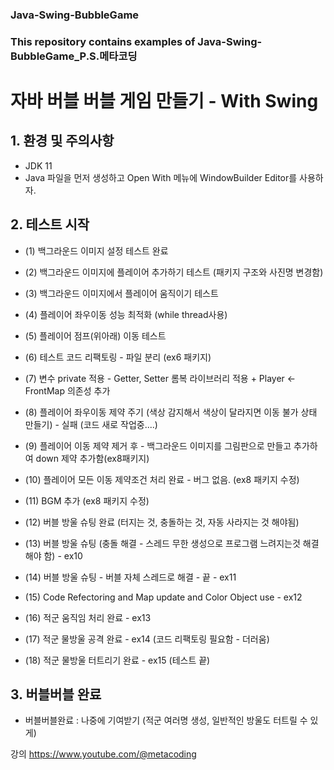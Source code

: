 ### Java-Swing-BubbleGame
### This repository contains examples of Java-Swing-BubbleGame_P.S.메타코딩

# 자바 버블 버블 게임 만들기 - With Swing
## 1. 환경 및 주의사항
 +   JDK 11
 +   Java 파일을 먼저 생성하고 Open With 메뉴에 WindowBuilder Editor를 사용하자.
## 2. 테스트 시작

 + (1) 백그라운드 이미지 설정 테스트 완료

 + (2) 백그라운드 이미지에 플레이어 추가하기 테스트 (패키지 구조와 사진명 변경함)

 + (3) 백그라운드 이미지에서 플레이어 움직이기 테스트

 + (4) 플레이어 좌우이동 성능 최적화 (while thread사용)

 + (5) 플레이어 점프(위아래) 이동 테스트

 + (6) 테스트 코드 리팩토링 - 파일 분리 (ex6 패키지)

 + (7) 변수 private 적용 - Getter, Setter 롬복 라이브러리 적용 + Player <- FrontMap 의존성 추가

 + (8) 플레이어 좌우이동 제약 주기 (색상 감지해서 색상이 달라지면 이동 불가 상태 만들기) - 실패 (코드 새로 작업중....)

 + (9) 플레이어 이동 제약 제거 후 - 백그라운드 이미지를 그림판으로 만들고 추가하여 down 제약 추가함(ex8패키지)

 + (10) 플레이어 모든 이동 제약조건 처리 완료 - 버그 없음. (ex8 패키지 수정)

 + (11) BGM 추가 (ex8 패키지 수정)

 + (12) 버블 방울 슈팅 완료 (터지는 것, 충돌하는 것, 자동 사라지는 것 해야됨)

 + (13) 버블 방울 슈팅 (충돌 해결 - 스레드 무한 생성으로 프로그램 느려지는것 해결해야 함) - ex10

 + (14) 버블 방울 슈팅 - 버블 자체 스레드로 해결 - 끝 - ex11

 + (15) Code Refectoring and Map update and Color Object use - ex12

 + (16) 적군 움직임 처리 완료 - ex13

 + (17) 적군 물방울 공격 완료 - ex14 (코드 리팩토링 필요함 - 더러움)

 + (18) 적군 물방울 터트리기 완료 - ex15 (테스트 끝)

## 3. 버블버블 완료
 + 버블버블완료 : 나중에 기여받기 (적군 여러명 생성, 일반적인 방울도 터트릴 수 있게)

강의 https://www.youtube.com/@metacoding
